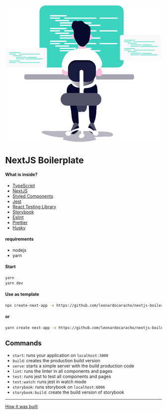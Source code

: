 <p align="center">
  <img src="./public/img/hero-illustration.svg" atl="Um desenvolvedor caminhando e uma tela com código e também escrito a palavra Next.JS" />
</p>

# NextJS Boilerplate

#### What is inside?

- [TypeScript](https://www.typescriptlang.org/)
- [NextJS](https://nextjs.org/)
- [Styled Components](https://styled-components.com/)
- [Jest](https://jestjs.io/)
- [React Testing Library](https://testing-library.com/docs/react-testing-library/intro)
- [Storybook](https://storybook.js.org/)
- [Eslint](https://eslint.org/)
- [Prettier](https://prettier.io/)
- [Husky](https://github.com/typicode/husky)

#### requirements

- nodejs
- yarn

#### Start

```bash
yarn
yarn dev
```

#### Use as template

```bash
npx create-next-app -e https://github.com/leonardocaracho/nextjs-boilerplate new-project
```

#### or

```bash
yarn create next-app -e https://github.com/leonardocaracho/nextjs-boilerplate new-project
```

## Commands

- `start`: runs your application on `localhost:3000`
- `build`: creates the production build version
- `serve`: starts a simple server with the build production code
- `lint`: runs the linter in all components and pages
- `test`: runs jest to test all components and pages
- `test:watch`: runs jest in watch mode
- `storybook`: runs storybook on `localhost:6006`
- `storybook:build`: create the build version of storybook

---

[How it was built](https://github.com/leonardocaracho/nextjs-boilerplate/blob/master/HOW_IT_WAS_MADE.md)
